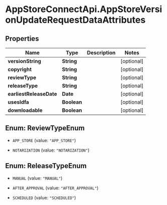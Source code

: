 # AppStoreConnectApi.AppStoreVersionUpdateRequestDataAttributes

## Properties

Name | Type | Description | Notes
------------ | ------------- | ------------- | -------------
**versionString** | **String** |  | [optional] 
**copyright** | **String** |  | [optional] 
**reviewType** | **String** |  | [optional] 
**releaseType** | **String** |  | [optional] 
**earliestReleaseDate** | **Date** |  | [optional] 
**usesIdfa** | **Boolean** |  | [optional] 
**downloadable** | **Boolean** |  | [optional] 



## Enum: ReviewTypeEnum


* `APP_STORE` (value: `"APP_STORE"`)

* `NOTARIZATION` (value: `"NOTARIZATION"`)





## Enum: ReleaseTypeEnum


* `MANUAL` (value: `"MANUAL"`)

* `AFTER_APPROVAL` (value: `"AFTER_APPROVAL"`)

* `SCHEDULED` (value: `"SCHEDULED"`)




